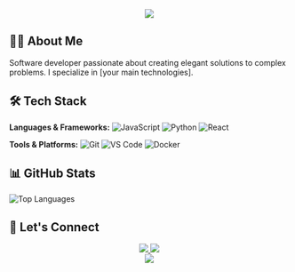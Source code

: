 <div align="center">
  <img src="https://capsule-render.vercel.app/api?type=waving&color=gradient&height=200&section=header&text=Welcome!&fontSize=80&fontAlignY=35&animation=twinkling" />
</div>

## 👨‍💻 About Me

Software developer passionate about creating elegant solutions to complex problems. I specialize in [your main technologies].

## 🛠️ Tech Stack

**Languages & Frameworks:**
![JavaScript](https://img.shields.io/badge/-JavaScript-F7DF1E?style=flat-square&logo=javascript&logoColor=black)
![Python](https://img.shields.io/badge/-Python-3776AB?style=flat-square&logo=python&logoColor=white)
![React](https://img.shields.io/badge/-React-61DAFB?style=flat-square&logo=react&logoColor=black)

**Tools & Platforms:**
![Git](https://img.shields.io/badge/-Git-F05032?style=flat-square&logo=git&logoColor=white)
![VS Code](https://img.shields.io/badge/-VS%20Code-007ACC?style=flat-square&logo=visual-studio-code)
![Docker](https://img.shields.io/badge/-Docker-2496ED?style=flat-square&logo=docker&logoColor=white)

## 📊 GitHub Stats

<!-- Language Stats -->
![Top Languages](https://github-readme-stats-git-masterrstaa-rickstaa.vercel.app/api/top-langs/?username=alani4837&layout=compact&theme=radical)

## 🤝 Let's Connect

<div align="center">
  <a href="https://www.instagram.com/greek_tech_freak/">
    <img src="https://img.shields.io/badge/instagram-0077B5?style=for-the-badge&logo=instagram&logoColor=white" />
  </a>
  <a href="https://www.shareflyt.xyz/">
    <img src="https://img.shields.io/badge/shareflyt-0077B5?style=for-the-badge&logo=figshare&logoColor=white" />
  </a>  
</div>

<div align="center">
  <img src="https://capsule-render.vercel.app/api?type=waving&color=gradient&height=100&section=footer" />
</div>

